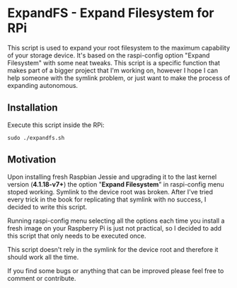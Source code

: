 # ExpandFS - Expand Filesystem for RPi

This script is used to expand your root filesystem to the maximum capability of your storage device. It's based on the raspi-config option "Expand Filesystem" with some neat tweaks. This script is a specific function that makes part of a bigger project that I'm working on, however I hope I can help someone with the symlink problem, or just want to make the process of expanding autonomous.

## Installation
Execute this script inside the RPi:

    sudo ./expandfs.sh

## Motivation
Upon installing fresh Raspbian Jessie and upgrading it to the last kernel version (**4.1.18-v7+**) the option "**Expand Filesystem**" in raspi-config menu stoped working. Symlink to the device root was broken. After I've tried every trick in the book for replicating that symlink with no success, I decided to write this script.

Running raspi-config menu selecting all the options each time you install a fresh image on your Raspberry Pi is just not practical, so I decided to add this script that only needs to be executed once.

This script doesn't rely in the symlink for the device root and therefore it should work all the time.

If you find some bugs or anything that can be improved please feel free to comment or contribute.